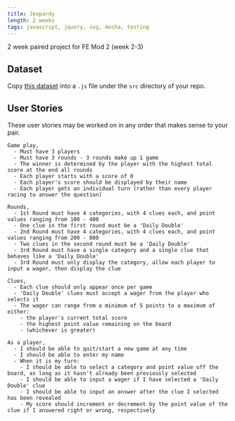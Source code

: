 ```yaml
---
title: Jeopardy
length: 2 weeks
tags: javascript, jquery, svg, mocha, testing
---
```


2 week paired project for FE Mod 2 (week 2-3)

## Dataset

Copy [this dataset](https://repl.it/@brittanystoroz/Jeopardy) into a `.js` file under the `src` directory of your repo.


## User Stories

These user stories may be worked on in any order that makes sense to your pair.

``` 
Game play,
  - Must have 3 players
  - Must have 3 rounds - 3 rounds make up 1 game
  - The winner is determined by the player with the highest total score at the end all rounds
  - Each player starts with a score of 0
  - Each player's score should be displayed by their name
  - Each player gets an individual turn (rather than every player racing to answer the question)
```

```
Rounds,
  - 1st Round must have 4 categories, with 4 clues each, and point values ranging from 100 - 400
  - One clue in the first round must be a 'Daily Double'
  - 2nd Round must have 4 categories, with 4 clues each, and point values ranging from 200 - 800
  - Two clues in the second round must be a 'Daily Double'
  - 3rd Round must have a single category and a single clue that behaves like a 'Daily Double'
  - 3rd Round must only display the category, allow each player to input a wager, then display the clue

```

```
Clues,
  - Each clue should only appear once per game
  - 'Daily Double' clues must accept a wager from the player who selects it
  - The wager can range from a minimum of 5 points to a maximum of either:
    - the player's current total score
    - the highest point value remaining on the board
    - (whichever is greater)
```

```
As a player,
  - I should be able to quit/start a new game at any time
  - I should be able to enter my name
  - When it is my turn:
    - I should be able to select a category and point value off the board, as long as it hasn't already been previously selected
    - I should be able to input a wager if I have selected a 'Daily Double' clue
    - I should be able to input an answer after the clue I selected has been revealed
    - My score should increment or decrement by the point value of the clue if I answered right or wrong, respectively
```

